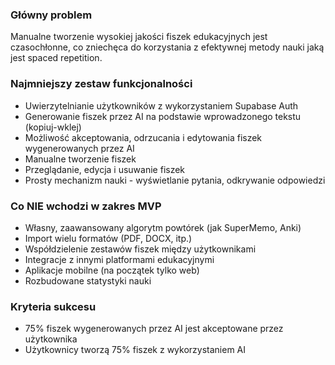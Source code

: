 ### Główny problem
Manualne tworzenie wysokiej jakości fiszek edukacyjnych jest czasochłonne, co zniechęca do korzystania z efektywnej metody nauki jaką jest spaced repetition.

### Najmniejszy zestaw funkcjonalności
- Uwierzytelnianie użytkowników z wykorzystaniem Supabase Auth
- Generowanie fiszek przez AI na podstawie wprowadzonego tekstu (kopiuj-wklej)
- Możliwość akceptowania, odrzucania i edytowania fiszek wygenerowanych przez AI
- Manualne tworzenie fiszek
- Przeglądanie, edycja i usuwanie fiszek
- Prosty mechanizm nauki - wyświetlanie pytania, odkrywanie odpowiedzi

### Co NIE wchodzi w zakres MVP
- Własny, zaawansowany algorytm powtórek (jak SuperMemo, Anki)
- Import wielu formatów (PDF, DOCX, itp.)
- Współdzielenie zestawów fiszek między użytkownikami
- Integracje z innymi platformami edukacyjnymi
- Aplikacje mobilne (na początek tylko web)
- Rozbudowane statystyki nauki

### Kryteria sukcesu
- 75% fiszek wygenerowanych przez AI jest akceptowane przez użytkownika
- Użytkownicy tworzą 75% fiszek z wykorzystaniem AI